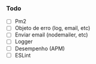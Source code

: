 ### Todo

- [ ] Pm2
- [ ] Objeto de erro (log, email, etc)
- [ ] Enviar email (nodemailer, etc)
- [ ] Logger
- [ ] Desempenho (APM)
- [ ] ESLint
